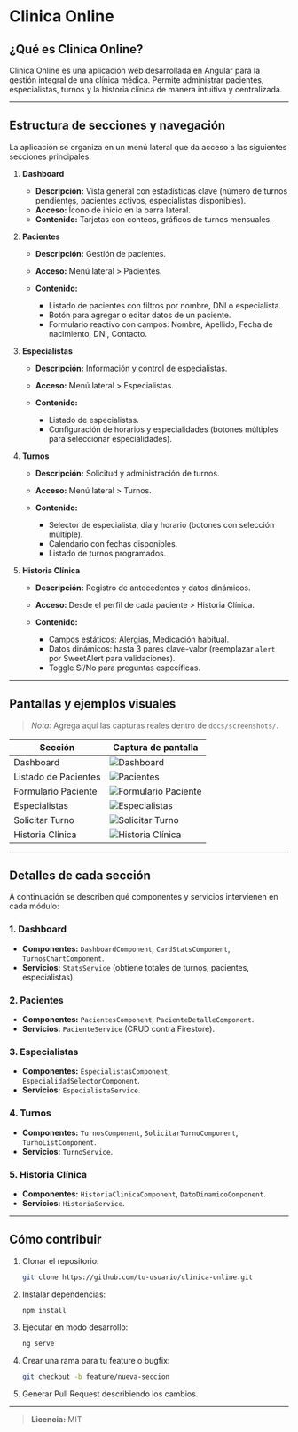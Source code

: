 # Clinica Online

## ¿Qué es Clinica Online?

Clinica Online es una aplicación web desarrollada en Angular para la gestión integral de una clínica médica. Permite administrar pacientes, especialistas, turnos y la historia clínica de manera intuitiva y centralizada.

---

## Estructura de secciones y navegación

La aplicación se organiza en un menú lateral que da acceso a las siguientes secciones principales:

1. **Dashboard**

   * **Descripción:** Vista general con estadísticas clave (número de turnos pendientes, pacientes activos, especialistas disponibles).
   * **Acceso:** Ícono de inicio en la barra lateral.
   * **Contenido:** Tarjetas con conteos, gráficos de turnos mensuales.

2. **Pacientes**

   * **Descripción:** Gestión de pacientes.
   * **Acceso:** Menú lateral > Pacientes.
   * **Contenido:**

     * Listado de pacientes con filtros por nombre, DNI o especialista.
     * Botón para agregar o editar datos de un paciente.
     * Formulario reactivo con campos: Nombre, Apellido, Fecha de nacimiento, DNI, Contacto.

3. **Especialistas**

   * **Descripción:** Información y control de especialistas.
   * **Acceso:** Menú lateral > Especialistas.
   * **Contenido:**

     * Listado de especialistas.
     * Configuración de horarios y especialidades (botones múltiples para seleccionar especialidades).

4. **Turnos**

   * **Descripción:** Solicitud y administración de turnos.
   * **Acceso:** Menú lateral > Turnos.
   * **Contenido:**

     * Selector de especialista, día y horario (botones con selección múltiple).
     * Calendario con fechas disponibles.
     * Listado de turnos programados.

5. **Historia Clínica**

   * **Descripción:** Registro de antecedentes y datos dinámicos.
   * **Acceso:** Desde el perfil de cada paciente > Historia Clínica.
   * **Contenido:**

     * Campos estáticos: Alergias, Medicación habitual.
     * Datos dinámicos: hasta 3 pares clave-valor (reemplazar `alert` por SweetAlert para validaciones).
     * Toggle Sí/No para preguntas específicas.

---

## Pantallas y ejemplos visuales

> *Nota:* Agrega aquí las capturas reales dentro de `docs/screenshots/`.

| Sección              | Captura de pantalla                                              |
| -------------------- | ---------------------------------------------------------------- |
| Dashboard            | ![Dashboard](docs/screenshots/dashboard.png)                     |
| Listado de Pacientes | ![Pacientes](docs/screenshots/pacientes.png)                     |
| Formulario Paciente  | ![Formulario Paciente](docs/screenshots/formulario-paciente.png) |
| Especialistas        | ![Especialistas](docs/screenshots/especialistas.png)             |
| Solicitar Turno      | ![Solicitar Turno](docs/screenshots/solicitar-turno.png)         |
| Historia Clínica     | ![Historia Clínica](docs/screenshots/historia-clinica.png)       |

---

## Detalles de cada sección

A continuación se describen qué componentes y servicios intervienen en cada módulo:

### 1. Dashboard

* **Componentes:** `DashboardComponent`, `CardStatsComponent`, `TurnosChartComponent`.
* **Servicios:** `StatsService` (obtiene totales de turnos, pacientes, especialistas).

### 2. Pacientes

* **Componentes:** `PacientesComponent`, `PacienteDetalleComponent`.
* **Servicios:** `PacienteService` (CRUD contra Firestore).

### 3. Especialistas

* **Componentes:** `EspecialistasComponent`, `EspecialidadSelectorComponent`.
* **Servicios:** `EspecialistaService`.

### 4. Turnos

* **Componentes:** `TurnosComponent`, `SolicitarTurnoComponent`, `TurnoListComponent`.
* **Servicios:** `TurnoService`.

### 5. Historia Clínica

* **Componentes:** `HistoriaClinicaComponent`, `DatoDinamicoComponent`.
* **Servicios:** `HistoriaService`.

---

## Cómo contribuir

1. Clonar el repositorio:

   ```bash
   git clone https://github.com/tu-usuario/clinica-online.git
   ```
2. Instalar dependencias:

   ```bash
   npm install
   ```
3. Ejecutar en modo desarrollo:

   ```bash
   ng serve
   ```
4. Crear una rama para tu feature o bugfix:

   ```bash
   git checkout -b feature/nueva-seccion
   ```
5. Generar Pull Request describiendo los cambios.

---

> **Licencia:** MIT



